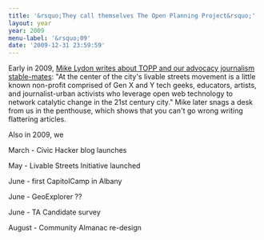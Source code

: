 ```yaml
---
title: '&rsquo;They call themselves The Open Planning Project&rsquo;'
layout: year
year: 2009
menu-label: '&rsquo;09'
date: '2009-12-31 23:59:59'
---
```


Early in 2009, <a href="http://www.planetizen.com/node/37154">Mike Lydon writes about TOPP and our advocacy journalism stable-mates</a>: "At the center of the city's livable streets movement is a little known non-profit comprised of Gen X and Y tech geeks, educators, artists, and journalist-urban activists who leverage open web technology to network catalytic change in the 21st century city." Mike later snags a desk from us in the penthouse, which shows that you can't go wrong writing flattering articles.

Also in 2009, we 



March - Civic Hacker blog launches

May - Livable Streets Initiative launched

June - first CapitolCamp in Albany

June - GeoExplorer ??

June - TA Candidate survey

August - Community Almanac re-design

 

